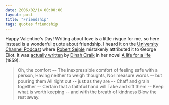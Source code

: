 ```yaml
---
date: 2006/02/14 00:00:00
layout: post
title: "Friendship"
tags: quotes friendship
---
```


Happy Valentine's Day! Writing about love is a little risque for me, so here instead is a wonderful quote about friendship. I heard it on the [University Channel Podcast](http://uc.princeton.edu/main/) where [Robert Seiple](http://uc.princeton.edu/main/index.php?option=com_content&amp;task=view&amp;id=295&amp;Itemid=8) mistakenly attributed it to George Eliot. It was [actually written](http://www.geonius.com/eliot/quotes.html) by [Dinah Craik](http://www.scholars.nus.edu.sg/victorian/authors/craik/craikov.html) in her novel [A life for a life](http://www3.shropshire-cc.gov.uk/etexts/E000329.htm#X16) (1859).

> Oh, the comfort --
> The inexpressible comfort of feeling
> safe with a person,
> Having neither to weigh thoughts,
> Nor measure words -- but pouring them
> All right out -- just as they are --
> Chaff and grain together --
> Certain that a faithful hand will
> Take and sift them --
> Keep what is worth keeping --
> and with the breath of kindness
> Blow the rest away.
